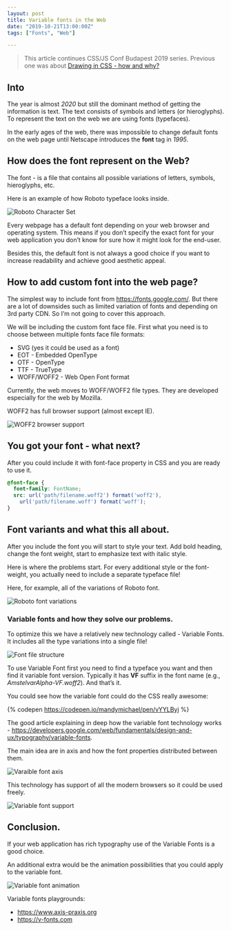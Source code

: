 ```yaml
---
layout: post
title: Variable fonts in the Web
date: "2019-10-21T13:00:00Z"
tags: ["Fonts", "Web"]

---
```


> This article continues CSS/JS Conf Budapest 2019 series. Previous one was about [Drawing in CSS - how and why?](https://outofmemory.dev/drawing-in-css/)

## Into

The year is almost _2020_ but still the dominant method of getting the information is text. The text consists of symbols and letters (or hieroglyphs). To represent the text on the web we are using fonts (typefaces).

In the early ages of the web, there was impossible to change default fonts on the web page until Netscape introduces the **font** tag in _1995_.

## How does the font represent on the Web?

The font - is a file that contains all possible variations of letters, symbols, hieroglyphs, etc.

Here is an example of how Roboto typeface looks inside.

![Roboto Character Set](/assets/roboto_char_set.png "Roboto Character Set")

Every webpage has a default font depending on your web browser and operating system. This means if you don’t specify the exact font for your web application you don’t know for sure how it might look for the end-user.

Besides this, the default font is not always a good choice if you want to increase readability and achieve good aesthetic appeal.

## How to add custom font into the web page?

The simplest way to include font from https://fonts.google.com/. But there are a lot of downsides such as limited variation of fonts and depending on 3rd party CDN. So I’m not going to cover this approach.

We will be including the custom font face file. First what you need is to choose between multiple fonts face file formats:

* SVG (yes it could be used as a font)
* EOT - Embedded OpenType
* OTF - OpenType
* TTF - TrueType
* WOFF/WOFF2 - Web Open Font format

Currently, the web moves to WOFF/WOFF2 file types. They are developed especially for the web by Mozilla.

WOFF2 has full browser support (almost except IE).

![WOFF2 browser support](/assets/caniuse_woff2.png "WOFF2 browser support")

## You got your font - what next?

After you could include it with font-face property in CSS and you are ready to use it.

```css
@font-face {
  font-family: FontName;
  src: url('path/filename.woff2') format('woff2'),
    url('path/filename.woff') format('woff');
}
```

## Font variants and what this all about.

After you include the font you will start to style your text. Add bold heading, change the font weight, start to emphasize text with italic style.

Here is where the problems start. For every additional style or the font-weight, you actually need to include a separate typeface file!

Here, for example, all of the variations of Roboto font.

![Roboto font variations](/assets/roboto_variations.png "Roboto font variations")

### Variable fonts and how they solve our problems.

To optimize this we have a relatively new technology called - Variable Fonts. It includes all the type variations into a single file!

![Font file structure](/assets/vf_file_concept.png "Font file structure")

To use Variable Font first you need to find a typeface you want and then find it variable font version. Typically it has **VF** suffix in the font name (e.g., _AmstelvarAlpha-VF.woff2_). And that’s it.

You could see how the variable font could do the CSS really awesome:

{% codepen https://codepen.io/mandymichael/pen/vYYLByj %}

The good article explaining in deep how the variable font technology works - https://developers.google.com/web/fundamentals/design-and-ux/typography/variable-fonts.

The main idea are in axis and how the font properties distributed between them.

![Varaible font axis](/assets/variable_fonts_venn_weight_axis_width_axis.png "Font file structure")

This technology has support of all the modern browsers so it could be used freely.

![Variable font support](/assets/caniuse_woff2.png "Variable font support")

## Conclusion.

If your web application has rich typography use of the Variable Fonts is a good choice.

An additional extra would be the animation possibilities that you could apply to the variable font.

![Variable font animation](/assets/variable_font_animation.gif "Variable font animations")

Variable fonts playgrounds:

* https://www.axis-praxis.org
* https://v-fonts.com
